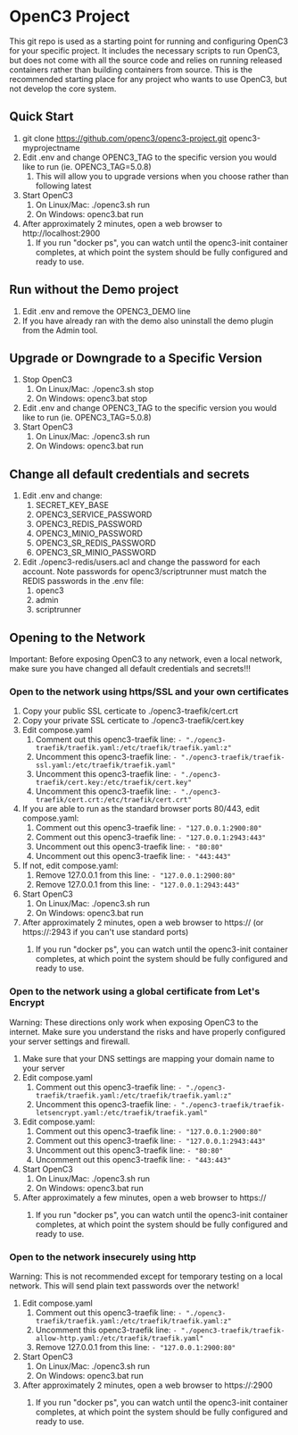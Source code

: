 # OpenC3 Project

This git repo is used as a starting point for running and configuring OpenC3 for your specific project.
It includes the necessary scripts to run OpenC3, but does not come with all the source code and relies on
running released containers rather than building containers from source.  This is the recommended starting
place for any project who wants to use OpenC3, but not develop the core system.

## Quick Start

1. git clone https://github.com/openc3/openc3-project.git openc3-myprojectname
2. Edit .env and change OPENC3_TAG to the specific version you would like to run (ie. OPENC3_TAG=5.0.8)
    1. This will allow you to upgrade versions when you choose rather than following latest
3. Start OpenC3
    1. On Linux/Mac: ./openc3.sh run
    2. On Windows: openc3.bat run
4. After approximately 2 minutes, open a web browser to http://localhost:2900
    1. If you run "docker ps", you can watch until the openc3-init container completes, at which point the system should be fully configured and ready to use.

## Run without the Demo project

1. Edit .env and remove the OPENC3_DEMO line
2. If you have already ran with the demo also uninstall the demo plugin from the Admin tool.

## Upgrade or Downgrade to a Specific Version

1. Stop OpenC3
    1. On Linux/Mac: ./openc3.sh stop
    2. On Windows: openc3.bat stop
2. Edit .env and change OPENC3_TAG to the specific version you would like to run (ie. OPENC3_TAG=5.0.8)
3. Start OpenC3
    1. On Linux/Mac: ./openc3.sh run
    2. On Windows: openc3.bat run

## Change all default credentials and secrets

1. Edit .env and change:
    1. SECRET_KEY_BASE
    2. OPENC3_SERVICE_PASSWORD
    3. OPENC3_REDIS_PASSWORD
    4. OPENC3_MINIO_PASSWORD
    5. OPENC3_SR_REDIS_PASSWORD
    6. OPENC3_SR_MINIO_PASSWORD
2. Edit ./openc3-redis/users.acl and change the password for each account.  Note passwords for openc3/scriptrunner must match the REDIS passwords in the .env file:
    1. openc3
    2. admin
    3. scriptrunner

## Opening to the Network

Important: Before exposing OpenC3 to any network, even a local network, make sure you have changed all default credentials and secrets!!!

### Open to the network using https/SSL and your own certificates

1. Copy your public SSL certicate to ./openc3-traefik/cert.crt
2. Copy your private SSL certicate to ./openc3-traefik/cert.key
3. Edit compose.yaml
    1. Comment out this openc3-traefik line: ```- "./openc3-traefik/traefik.yaml:/etc/traefik/traefik.yaml:z"```
    2. Uncomment this openc3-traefik line: ```- "./openc3-traefik/traefik-ssl.yaml:/etc/traefik/traefik.yaml"```
    3. Uncomment this openc3-traefik line: ```- "./openc3-traefik/cert.key:/etc/traefik/cert.key"```
    4. Uncomment this openc3-traefik line: ```- "./openc3-traefik/cert.crt:/etc/traefik/cert.crt"```
4. If you are able to run as the standard browser ports 80/443, edit compose.yaml:
    1. Comment out this openc3-traefik line: ```- "127.0.0.1:2900:80"```
    2. Comment out this openc3-traefik line: ```- "127.0.0.1:2943:443"```
    3. Uncomment out this openc3-traefik line: ```- "80:80"```
    4. Uncomment out this openc3-traefik line: ```- "443:443"```
5. If not, edit compose.yaml:
    1. Remove 127.0.0.1 from this line: ```- "127.0.0.1:2900:80"```
    2. Remove 127.0.0.1 from this line: ```- "127.0.0.1:2943:443"```
6. Start OpenC3
    1. On Linux/Mac: ./openc3.sh run
    2. On Windows: openc3.bat run
7. After approximately 2 minutes, open a web browser to https://<Your IP Address> (or https://<Your IP Address>:2943 if you can't use standard ports)
    1. If you run "docker ps", you can watch until the openc3-init container completes, at which point the system should be fully configured and ready to use.

### Open to the network using a global certificate from Let's Encrypt

Warning: These directions only work when exposing OpenC3 to the internet.  Make sure you understand the risks and have properly configured your server settings and firewall.

1. Make sure that your DNS settings are mapping your domain name to your server
2. Edit compose.yaml
    1. Comment out this openc3-traefik line: ```- "./openc3-traefik/traefik.yaml:/etc/traefik/traefik.yaml:z"```
    2. Uncomment this openc3-traefik line: ```- "./openc3-traefik/traefik-letsencrypt.yaml:/etc/traefik/traefik.yaml"```
3. Edit compose.yaml:
    1. Comment out this openc3-traefik line: ```- "127.0.0.1:2900:80"```
    2. Comment out this openc3-traefik line: ```- "127.0.0.1:2943:443"```
    3. Uncomment out this openc3-traefik line: ```- "80:80"```
    4. Uncomment out this openc3-traefik line: ```- "443:443"```
4. Start OpenC3
    1. On Linux/Mac: ./openc3.sh run
    2. On Windows: openc3.bat run
5. After approximately a few minutes, open a web browser to https://<Your Domain Name>
    1. If you run "docker ps", you can watch until the openc3-init container completes, at which point the system should be fully configured and ready to use.

### Open to the network insecurely using http

Warning: This is not recommended except for temporary testing on a local network. This will send plain text passwords over the network!

1. Edit compose.yaml
    1. Comment out this openc3-traefik line: ```- "./openc3-traefik/traefik.yaml:/etc/traefik/traefik.yaml:z"```
    2. Uncomment this openc3-traefik line: ```- "./openc3-traefik/traefik-allow-http.yaml:/etc/traefik/traefik.yaml"```
    3. Remove 127.0.0.1 from this line: ```- "127.0.0.1:2900:80"```
2. Start OpenC3
    1. On Linux/Mac: ./openc3.sh run
    2. On Windows: openc3.bat run
3. After approximately 2 minutes, open a web browser to https://<Your IP Address>:2900
    1. If you run "docker ps", you can watch until the openc3-init container completes, at which point the system should be fully configured and ready to use.
